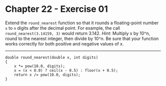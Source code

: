 # Chapter 22 - Exercise 01

Extend the `round_nearest` function so that it rounds a floating-point number `x` to `n` digits after the decimal point. For example, the call `round_nearest(3.14159, 3)` would return 3.142. _Hint_: Multiply x by 10^n, round to the nearest integer, then divide by 10^n. Be sure that your function works correctly for both positive and negative values of x.

---

```
double round_nearest(double x, int digits)
{
    x *= pow(10.0, digits);  
    x = (x < 0.0) ? ceil(x - 0.5) : floor(x + 0.5);
    return x /= pow(10.0, digits);
}
```
